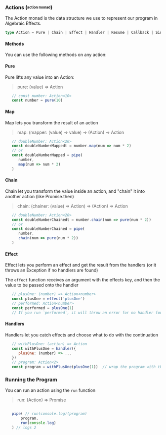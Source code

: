 
### Actions (<sub><sup>action monad</sup></sub>)
The Action monad is the data structure we use to represent our program in Algebraic Effects.
```typescript
type Action = Pure | Chain | Effect | Handler | Resume | Callback | SingleCallback
```
#### Methods
You can use the following methods on any action:

#### Pure
Pure lifts any value into an Action: 
> pure: (value) => Action
```javascript
   // const number: Action<10>
   const number = pure(10)
```
#### Map
Map lets you transform the result of an action 
> map: (mapper: (value) => value) => (Action) => Action
```javascript
   // doubleNumber: Action<20>
   const doubleNumberMappedt = number.map(num => num * 2)
   // or
   const doubleNumberMapped = pipe(
      number, 
      map(num => num * 2)
   ) 
```
#### Chain
Chain let you transform the value inside an action, and "chain" it into another action (like Promise.then) 
> chain: (chainer: (value) => Action) => (Action) => Action
```javascript
   // doubleNumber: Action<20>
   const doubleNumberChainedt = number.chain(num => pure(num * 2))
   // or
   const doubleNumberChained = pipe(
      number,
      chain(num => pure(num * 2))
   )
```


#### Effect
Effect lets you perform an effect and get the result from the handlers (or it throws an Exception if no handlers are found)

The `effect` function receives an argument with the effects key, and then the value to be passed onto the handler 
```javascript
   // plusOne: (number) => Action<number>
   const plusOne = effect('plusOne')
   // performed: Action<number>
   const performed = plusOne(1)
   // If you run `performed`, it will throw an error for no handler found
```

#### Handlers
Handlers let you catch effects and choose what to do with the continuation
```javascript
   // withPlusOne: (action) => Action 
   const withPlusOne = handler({
      plusOne: (number) => ...
   }) 
   // program: Action<2>
   const program = withPlusOne(plusOne(1))  // wrap the program with the handler to handler it
```

### Running the Program
You can run an action using the `run` function
> run: (Action) => Promise
```javascript
   
   pipe( // run(console.log)(program)
       program,
       run(console.log)
   ) // logs 2
```
